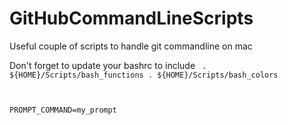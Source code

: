 GitHubCommandLineScripts
========================

Useful couple of scripts to handle git commandline on mac


Don't forget to update your bashrc to include
<code>
. ${HOME}/Scripts/bash_functions
. ${HOME}/Scripts/bash_colors

PROMPT_COMMAND=my_prompt
</code>                           
